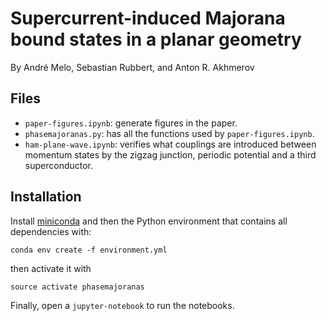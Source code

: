 # Supercurrent-induced Majorana bound states in a planar geometry
By André Melo, Sebastian Rubbert, and Anton R. Akhmerov

## Files
- `paper-figures.ipynb`: generate figures in the paper.
- `phasemajoranas.py`: has all the functions used by `paper-figures.ipynb`.
- `ham-plane-wave.ipynb`: verifies what couplings are introduced between momentum states by the zigzag junction, periodic potential and a third superconductor.

## Installation
Install [miniconda](http://conda.pydata.org/miniconda.html) and then the Python environment that contains all dependencies with:

```
conda env create -f environment.yml
```

then activate it with
```
source activate phasemajoranas
```

Finally, open a `jupyter-notebook` to run the notebooks.
